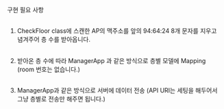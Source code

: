 ###
구현 필요 사항
##
1. CheckFloor class에 스캔한 AP의 맥주소를 앞의 94:64:24 8개 문자를 지우고 념겨주어 층 수를 받아옵니다.
##
2. 받아온 층 수에 따라 ManagerApp 과 같은 방식으로 층별 모델에 Mapping (room 번호는 없습니다.)
##
3. ManagerApp과 같은 방식으로 서버에 데이터 전송 (API URI는 세팅을 해두어서 그냥 층별로 전송만 해주면 됩니다.)
